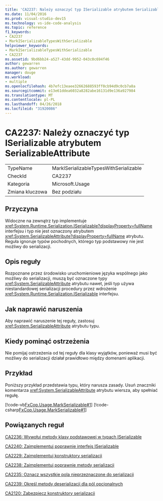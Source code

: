 ```yaml
---
title: 'CA2237: Należy oznaczyć typ ISerializable atrybutem SerializableAttribute'
ms.date: 11/04/2016
ms.prod: visual-studio-dev15
ms.technology: vs-ide-code-analysis
ms.topic: reference
f1_keywords:
- CA2237
- MarkISerializableTypesWithSerializable
helpviewer_keywords:
- MarkISerializableTypesWithSerializable
- CA2237
ms.assetid: 9bd6bb24-a527-43dd-9952-043c0c694f46
author: gewarren
ms.author: gewarren
manager: douge
ms.workload:
- multiple
ms.openlocfilehash: 4b7efc13eaee32662688593ff0cb94d9c0cb7a8a
ms.sourcegitcommit: e13e61ddea6032a8282abe16131d9e136a927984
ms.translationtype: MT
ms.contentlocale: pl-PL
ms.lasthandoff: 04/26/2018
ms.locfileid: "31920086"
---
```

# <a name="ca2237-mark-iserializable-types-with-serializableattribute"></a>CA2237: Należy oznaczyć typ ISerializable atrybutem SerializableAttribute
|||
|-|-|
|TypeName|MarkISerializableTypesWithSerializable|
|CheckId|CA2237|
|Kategoria|Microsoft.Usage|
|Zmiana kluczowa|Bez podziału|

## <a name="cause"></a>Przyczyna
 Widoczne na zewnątrz typ implementuje <xref:System.Runtime.Serialization.ISerializable?displayProperty=fullName> interfejsu i typ nie jest oznaczony atrybutem <xref:System.SerializableAttribute?displayProperty=fullName> atrybutu. Reguła ignoruje typów pochodnych, którego typ podstawowy nie jest możliwy do serializacji.

## <a name="rule-description"></a>Opis reguły
 Rozpoznane przez środowisko uruchomieniowe języka wspólnego jako możliwy do serializacji, muszą być oznaczone typy <xref:System.SerializableAttribute> atrybutu nawet, jeśli typ używa niestandardowej serializacji procedury przez wdrożenie <xref:System.Runtime.Serialization.ISerializable> interfejsu.

## <a name="how-to-fix-violations"></a>Jak naprawić naruszenia
 Aby naprawić naruszenie tej reguły, zastosuj <xref:System.SerializableAttribute> atrybutu typu.

## <a name="when-to-suppress-warnings"></a>Kiedy pominąć ostrzeżenia
 Nie pomijaj ostrzeżenia od tej reguły dla klasy wyjątków, ponieważ musi być możliwy do serializacji działał prawidłowo między domenami aplikacji.

## <a name="example"></a>Przykład
 Poniższy przykład przedstawia typu, który narusza zasady. Usuń znaczniki komentarza <xref:System.SerializableAttribute> atrybutu wiersza, aby spełniać regułę.

 [!code-vb[FxCop.Usage.MarkSerializable#1](../code-quality/codesnippet/VisualBasic/ca2237-mark-iserializable-types-with-serializableattribute_1.vb)]
 [!code-csharp[FxCop.Usage.MarkSerializable#1](../code-quality/codesnippet/CSharp/ca2237-mark-iserializable-types-with-serializableattribute_1.cs)]

## <a name="related-rules"></a>Powiązanych reguł
 [CA2236: Wywołuj metody klasy podstawowej w typach ISerializable](../code-quality/ca2236-call-base-class-methods-on-iserializable-types.md)

 [CA2240: Zaimplementuj poprawnie interfejs ISerializable](../code-quality/ca2240-implement-iserializable-correctly.md)

 [CA2229: Zaimplementuj konstruktory serializacji](../code-quality/ca2229-implement-serialization-constructors.md)

 [CA2238: Zaimplementuj poprawnie metody serializacji](../code-quality/ca2238-implement-serialization-methods-correctly.md)

 [CA2235: Oznacz wszystkie pola nieprzeznaczone do serializacji](../code-quality/ca2235-mark-all-non-serializable-fields.md)

 [CA2239: Określ metody deserializacji dla pól opcjonalnych](../code-quality/ca2239-provide-deserialization-methods-for-optional-fields.md)

 [CA2120: Zabezpiecz konstruktory serializacji](../code-quality/ca2120-secure-serialization-constructors.md)